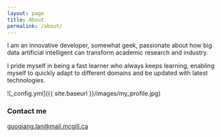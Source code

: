 ```yaml
---
layout: page
title: About
permalink: /about/
---
```


I am an innovative developer, somewhat geek, passionate about how big data artificial intelligent can transform academic research and industry.

I pride myself in being a fast learner who always keeps learning, enabling myself to quickly adapt to different domains and be updated with latest technologies.


![_config.yml]({{ site.baseurl }}/images/my_profile.jpg)

### Contact me

[guoqiang.lan@mail.mcgill.ca](mailto:guoqiang.lan@mail.mcgill.ca)